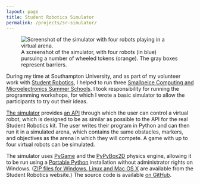 ```yaml
---
layout: page
title: Student Robotics Simulator
permalink: /projects/sr-simulator/
---
```


<figure>
	<img alt="Screenshot of the simulator with four robots playing in a virtual arena." src="{{site.baseurl}}/img/projects/sr-simulator/screenshot.png">
	<figcaption>A screenshot of the simulator, with four robots (in blue) pursuing a number of wheeled tokens (orange). The gray boxes represent barriers.</figcaption>
</figure>

During my time at Southampton University, and as part of my volunteer work with [Student Robotics][], I helped to run three [Smallpeice Computing and Microelectronics Summer Schools][summer-schools]. I took responsibility for running the programming workshops, for which I wrote a basic simulator to allow the participants to try out their ideas.

[The simulator][srobo-page] provides [an API][srobo-page-api] through which the user can control a virtual robot, which is designed to be as similar as possible to the API for the real Student Robotics kit. The user writes their program in Python and can then run it in a simulated arena, which contains the same obstacles, markers, and objectives as the arena in which they will compete. A game with up to four virtual robots can be simulated.

The simulator uses [PyGame][] and the [PyPyBox2D][] physics engine, allowing it to be run using a [Portable Python][] installation without administrator rights on Windows. ([ZIP files for Windows, Linux and Mac OS X][srobo-page] are available from the Student Robotics website.) The source code is available [on GitHub][github-project].

[Student Robotics]: https://www.studentrobotics.org/
[summer-schools]: http://www.smallpeicetrust.org.uk/residential-courses/computing-and-microelectronics/
[srobo-page]: https://www.studentrobotics.org/docs/programming/simulator
[srobo-page-api]: https://www.studentrobotics.org/docs/programming/simulator#Interface
[PyGame]: http://pygame.org/
[PyPyBox2D]: https://github.com/pybox2d/pypybox2d
[Portable Python]: http://portablepython.com/
[github-project]: https://github.com/HarryCutts/sr-turtle
